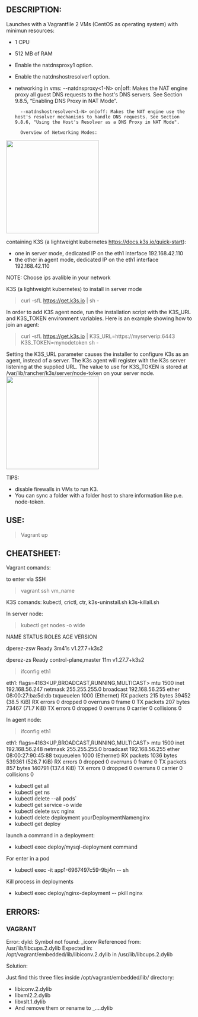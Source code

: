 ## DESCRIPTION:

Launches with a Vagrantfile 2 VMs (CentOS as operating system) with minimun resources:

- 1 CPU
- 512 MB of RAM
- Enable the natdnsproxy1 option.
- Enable the natdnshostresolver1 option.
- networking in vms:
        --natdnsproxy<1-N> on|off: Makes the NAT engine proxy all guest DNS requests to the host's DNS servers. See Section 9.8.5, “Enabling DNS Proxy in NAT Mode”.

        --natdnshostresolver<1-N> on|off: Makes the NAT engine use the host's resolver mechanisms to handle DNS requests. See Section 9.8.6, "Using the Host's Resolver as a DNS Proxy in NAT Mode".

        Overview of Networking Modes:
<img height="250em" src="https://res.cloudinary.com/practicaldev/image/fetch/s--bkXgY9Zy--/c_imagga_scale,f_auto,fl_progressive,h_420,q_auto,w_1000/https://dev-to-uploads.s3.amazonaws.com/i/jggjga0q20kyh9y3oinr.jpeg"/>


containing K3S (a lightweight kubernetes https://docs.k3s.io/quick-start):

- one in server mode, dedicated IP on the eth1 interface 192.168.42.110
- the other in agent mode, dedicated IP on the eth1 interface 192.168.42.110

NOTE: Choose ips avalible in your network

K3S (a lightweight kubernetes) to install in server mode

> curl -sfL https://get.k3s.io | sh -

In order to add K3S agent node, run the installation script with the K3S_URL and K3S_TOKEN environment variables. Here is an example showing how to join an agent:

> curl -sfL https://get.k3s.io | K3S_URL=https://myserverip:6443 K3S_TOKEN=mynodetoken sh -

Setting the K3S_URL parameter causes the installer to configure K3s as an agent, instead of a server. The K3s agent will register with the K3s server listening at the supplied URL. The value to use for K3S_TOKEN is stored at /var/lib/rancher/k3s/server/node-token on your server node.
<img height="250em" src="https://docs.k3s.io/assets/images/how-it-works-k3s-revised-9c025ef482404bca2e53a89a0ba7a3c5.svg"/>

TIPS:
- disable firewalls in VMs to run K3.
- You can sync a folder with a folder host to share information like p.e. node-token.

## USE:

> Vagrant up

## CHEATSHEET:
Vagrant comands:

to enter via SSH

> vagrant ssh vm_name

K3S comands:
kubectl, crictl, ctr, k3s-uninstall.sh k3s-killall.sh

In server node:
> kubectl get nodes -o wide

NAME         STATUS   ROLES                  AGE     VERSION

dperez-zsw   Ready    <none>                 3m41s   v1.27.7+k3s2

dperez-zs    Ready    control-plane,master   11m     v1.27.7+k3s2

> ifconfig eth1

eth1: flags=4163<UP,BROADCAST,RUNNING,MULTICAST>  mtu 1500
        inet 192.168.56.247  netmask 255.255.255.0  broadcast 192.168.56.255
        ether 08:00:27:ba:5d:db  txqueuelen 1000  (Ethernet)
        RX packets 215  bytes 39452 (38.5 KiB)
        RX errors 0  dropped 0  overruns 0  frame 0
        TX packets 207  bytes 73467 (71.7 KiB)
        TX errors 0  dropped 0 overruns 0  carrier 0  collisions 0

In agent node:

> ifconfig eth1

eth1: flags=4163<UP,BROADCAST,RUNNING,MULTICAST>  mtu 1500
        inet 192.168.56.248  netmask 255.255.255.0  broadcast 192.168.56.255
        ether 08:00:27:90:45:88  txqueuelen 1000  (Ethernet)
        RX packets 1036  bytes 539361 (526.7 KiB)
        RX errors 0  dropped 0  overruns 0  frame 0
        TX packets 857  bytes 140791 (137.4 KiB)
        TX errors 0  dropped 0 overruns 0  carrier 0  collisions 0

- kubectl get all
- kubectl get ns
- kubectl delete --all  pods`
- kubectl get service -o wide
- kubectl delete svc nginx
- kubectl delete deployment yourDeploymentNamenginx
- kubectl get deploy

launch a command in a deployment:

- kubectl exec deploy/mysql-deployment command

For enter in a pod

- kubectl exec -it app1-6967497c59-9bj4n -- sh

Kill process in deployments

- kubectl exec deploy/nginx-deployment -- pkill nginx



## ERRORS:

### VAGRANT

Error: dyld: Symbol not found: _iconv
    Referenced from: /usr/lib/libcups.2.dylib
    Expected in: /opt/vagrant/embedded/lib/libiconv.2.dylib
    in /usr/lib/libcups.2.dylib

Solution: 

Just find this three files inside /opt/vagrant/embedded/lib/ directory:

- libiconv.2.dylib
- libxml2.2.dylib
- libxslt.1.dylib
- And remove them or rename to _....dylib